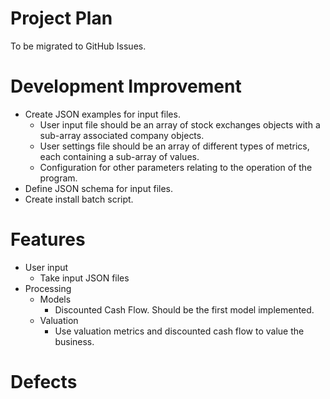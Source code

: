 # Project Plan

To be migrated to GitHub Issues.

# Development Improvement
 - Create JSON examples for input files.
    - User input file should be an array of stock exchanges objects with a sub-array associated company objects.
    - User settings file should be an array of different types of metrics, each containing a sub-array of values.
    - Configuration for other parameters relating to the operation of the program.
 - Define JSON schema for input files.
 - Create install batch script.

# Features
 - User input
    - Take input JSON files
 - Processing
    - Models
        - Discounted Cash Flow. Should be the first model implemented.
    - Valuation
        - Use valuation metrics and discounted cash flow to value the business.

# Defects
